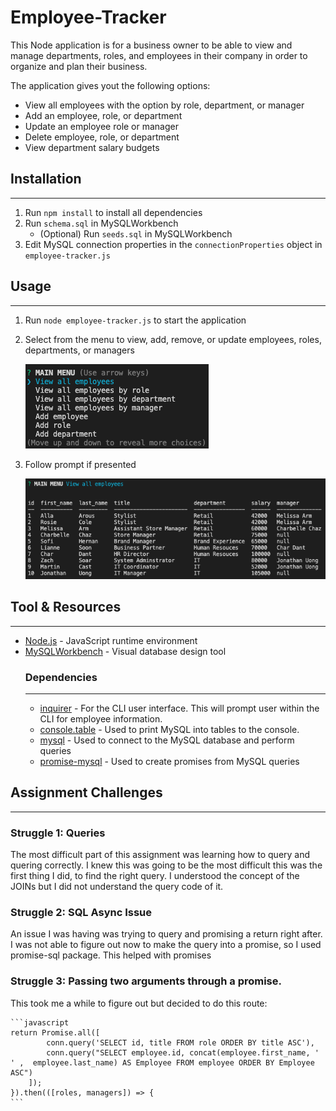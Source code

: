 # Employee-Tracker

This Node application is for a business owner to be able to view and manage departments, roles, and employees in their company in order to organize and plan their business.

The application gives yout the following options:
* View all employees with the option by role, department, or manager
* Add an employee, role, or department
* Update an employee role or manager
* Delete employee, role, or department
* View department salary budgets

## Installation
---
1. Run `npm install` to install all dependencies
2. Run `schema.sql` in MySQLWorkbench
    * (Optional) Run `seeds.sql` in MySQLWorkbench
3. Edit MySQL connection properties in the `connectionProperties` object in `employee-tracker.js`

## Usage
---
1. Run `node employee-tracker.js` to start the application
2. Select from the menu to view, add, remove, or update employees, roles, departments, or managers

    ![](images/menu.png)

3. Follow prompt if presented

    ![](images/sample.png)

## Tool & Resources
---
* [Node.js](https://nodejs.org/en/) - JavaScript runtime environment
* [MySQLWorkbench](https://www.mysql.com/products/workbench/) - Visual database design tool
    ### Dependencies
    ---
    * [inquirer](https://www.npmjs.com/package/inquirer) - For the CLI user interface. This will prompt user within the CLI for employee information.
    * [console.table](https://www.npmjs.com/package/console.table) - Used to print MySQL into tables to the console.
    * [mysql](https://www.npmjs.com/package/mysql) - Used to connect to the MySQL database and perform queries
    * [promise-mysql](https://www.npmjs.com/package/promise-mysql) - Used to create promises from MySQL queries 

## Assignment Challenges
---
### Struggle 1: Queries

The most difficult part of this assignment was learning how to query and quering correctly. I knew this was going to be the most difficult this was the first thing I did, to find the right query. I understood the concept of the JOINs but I did not understand the query code of it.

### Struggle 2: SQL Async Issue

An issue I was having was trying to query and promising a return right after. I was not able to figure out now to make the query into a promise, so I used promise-sql package. This helped with promises

### Struggle 3: Passing two arguments through a promise.

This took me a while to figure out but decided to do this route:

    ```javascript
    return Promise.all([
            conn.query('SELECT id, title FROM role ORDER BY title ASC'), 
            conn.query("SELECT employee.id, concat(employee.first_name, ' ' ,  employee.last_name) AS Employee FROM employee ORDER BY Employee ASC")
        ]);
    }).then(([roles, managers]) => {
    ```